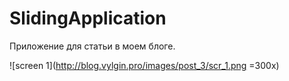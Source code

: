 SlidingApplication
==================

Приложение для статьи в моем блоге.

![screen 1](http://blog.vylgin.pro/images/post_3/scr_1.png =300x)